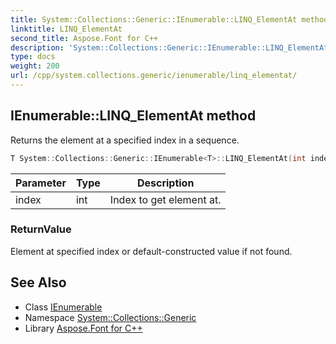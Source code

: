 ```yaml
---
title: System::Collections::Generic::IEnumerable::LINQ_ElementAt method
linktitle: LINQ_ElementAt
second_title: Aspose.Font for C++
description: 'System::Collections::Generic::IEnumerable::LINQ_ElementAt method. Returns the element at a specified index in a sequence in C++.'
type: docs
weight: 200
url: /cpp/system.collections.generic/ienumerable/linq_elementat/
---
```

## IEnumerable::LINQ_ElementAt method


Returns the element at a specified index in a sequence.

```cpp
T System::Collections::Generic::IEnumerable<T>::LINQ_ElementAt(int index)
```


| Parameter | Type | Description |
| --- | --- | --- |
| index | int | Index to get element at. |

### ReturnValue

Element at specified index or default-constructed value if not found.

## See Also

* Class [IEnumerable](../)
* Namespace [System::Collections::Generic](../../)
* Library [Aspose.Font for C++](../../../)
